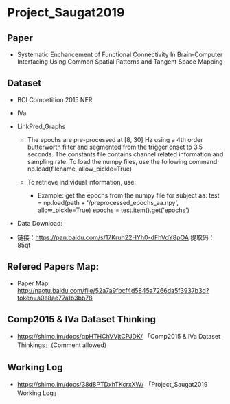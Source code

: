 # Project_Saugat2019

## Paper
- Systematic Enchancement of Functional Connectivity In Brain-Computer Interfacing Using Common Spatial Patterns and Tangent Space Mapping

## Dataset

- BCI Competition 2015 NER
- IVa 
- LinkPred_Graphs
  - The epochs are pre-processed at [8, 30] Hz using a 4th order butterworth filter and segmented from the trigger onset to 3.5 seconds. The constants file contains channel related information and sampling rate. To load the numpy files, use the following command: np.load(filename, allow_pickle=True)

  - To retrieve individual information, use:

    - Example: get the epochs from the numpy file for subject aa: test = np.load(path + '/preprocessed_epochs_aa.npy', allow_pickle=True) epochs = test.item().get('epochs')

- Data Download:
 -  链接：https://pan.baidu.com/s/17Kruh22HYh0-dFhVdY8pOA  提取码：85qt

## Refered Papers Map:

- Paper Map: http://naotu.baidu.com/file/52a7a9fbcf4d5845a7266da5f3937b3d?token=a0e8ae77a1b3bb78

## Comp2015 & IVa Dataset Thinking

- https://shimo.im/docs/gpHTHChVVjtCPJDK/ 「Comp2015 & IVa Dataset Thinkings」(Comment allowed)

## Working Log

- https://shimo.im/docs/38d8PTDxhTKcrxXW/ 「Project_Saugat2019 Working Log」

